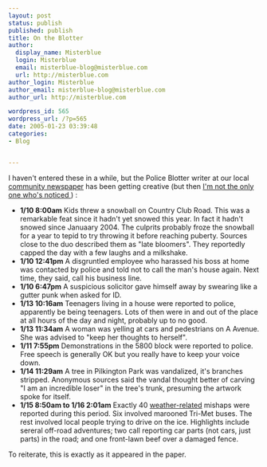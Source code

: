 ```yaml
---
layout: post
status: publish
published: publish
title: On the Blotter
author:
  display_name: Misterblue
  login: Misterblue
  email: misterblue-blog@misterblue.com
  url: http://misterblue.com
author_login: Misterblue
author_email: misterblue-blog@misterblue.com
author_url: http://misterblue.com

wordpress_id: 565
wordpress_url: /?p=565
date: 2005-01-23 03:39:48
categories:
- Blog


---
```

<p>
    I haven't entered these in a while, but the
    Police Blotter
    writer at our local
    <a href="http://www.lakeoswegoreview.com/">community newspaper</a>
    has been getting creative
    (but then
    <a href="http://www.lakeoswegoreview.com/article/5814">
    I'm not the only one who's noticed
    </a>
    )
    :
</p>
<ul>
    <li>
        <b>1/10 8:00am</b>
        Kids threw a snowball on Country Club Road.
        This was a remarkable feat since it hadn't yet snowed this year.
        In fact it hadn't snowed since Januaary 2004.
        The culprits probably froze the snowball for a year
        to tepid to try throwing it before reaching puberty.
        Sources close to the duo described them as "late bloomers".
        They reportedly capped the day with a few laughs
        and a milkshake.
    </li>
    <li>
        <b>1/10 12:41pm</b>
        A disgruntled employee who harassed his boss at home was
        contacted by police and told not to call the man's
        house again.
        Next time, they said, call his business line.
    </li>
    <li>
        <b>1/10 6:47pm</b>
        A suspicious solicitor gave himself away by
        swearing like a gutter punk when asked for ID.
    </li>
    <li>
        <b>1/13 10:16am</b>
        Teenagers living in a house were reported to police,
        apparently be being teenagers.
        Lots of then were in and out of the place at all
        hours of the day and night, probably up to no good.
    </li>
    <li>
        <b>1/13 11:34am</b>
        A woman was yelling at cars and pedestrians on A Avenue.
        She was advised to "keep her thoughts to herself".
    </li>
    <li>
        <b>1/11 7:55pm</b>
        Demonstrations in the 5800 block were reported to police.
        Free speech is generally OK but you really have to keep
        your voice down.
    </li>
    <li>
        <b>1/14 11:29am</b>
        A tree in Pilkington Park was vandalized, it's branches stripped.
        Anonymous sources said the vandal thought better of
        carving "I am an incredible loser" in the tree's trunk,
        presuming the artwork spoke for itself.
    </li>
    <li>
        <b>1/15 8:50am to 1/16 2:01am</b>
        Exactly 40
        <a href="http://www.misterblue.com/wwpp/archives/20050115-icy-day">weather-related</a>
        mishaps
        were reported during this period.
        Six involved marooned Tri-Met buses.
        The rest involved local people trying to drive on the ice.
        Highlights include sereral off-road adventures;
        two call reporting car parts (not cars, just parts)
        in the road;
        and one front-lawn beef over a damaged fence.
    </li>
</ul>
<p>
    To reiterate, this is exactly as it appeared in the paper.
</p>

